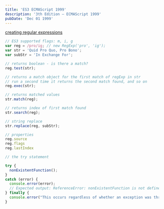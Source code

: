 ```yaml
---
title: 'ES3 ECMAScript 1999'
description: '3th Edition – ECMAScript 1999'
pubDate: 'Dec 01 1999'
---
```


<a href="https://exploringjs.com/impatient-js/ch_regexps.html#creating-regular-expressions" target="_blank">creating regular expressions</a>
```js
// ES3 supported flags: m, i, g
var reg = /pro/ig; // new RegExp('pro', 'ig');
var str = 'Quid Pro Quo, Pro Bono';
var subStr = 'In Exchange For';

// returns boolean - is there a match?
reg.test(str);

// returns a match object for the first match of regExp in str
// run a second time it returns the second match found, and so on
reg.exec(str);

// returns matched values
str.match(reg);

// returns index of first match found
str.search(reg);

// string replace
str.replace(reg, subStr);

// properties
reg.source
reg.flags
reg.lastIndex
```

```js
// the try statement

try {
  nonExistentFunction();
}
catch (error) {
  console.error(error);
  // Expected output: ReferenceError: nonExistentFunction is not defined
} finally {
  console.error("This occurs regardless of whether an exception was thrown or caught.");
} 
```
